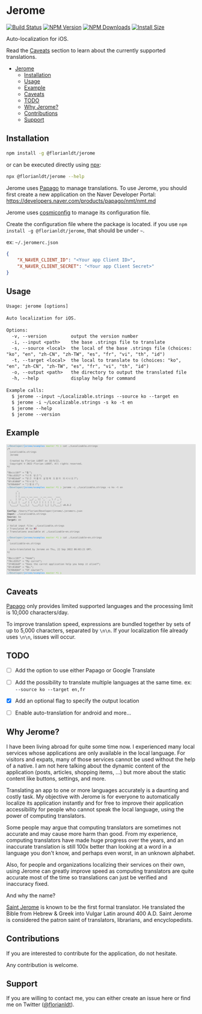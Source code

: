 # Jerome

[![Build Status](https://github.com/florianldt/jerome/workflows/build/badge.svg)](https://github.com/florianldt/jerome/actions?query=workflow%3A%22build%22)
[![NPM Version](http://img.shields.io/npm/v/@florianldt/jerome.svg?style=flat)](https://www.npmjs.org/package/@florianldt/jerome)
[![NPM Downloads](https://img.shields.io/npm/dm/@florianldt/jerome.svg?style=flat)](https://npmcharts.com/compare/@florianldt/jerome?minimal=true)
[![Install Size](https://packagephobia.now.sh/badge?p=@florianldt/jerome)](https://packagephobia.now.sh/result?p=@florianldt/jerome)

Auto-localization for iOS.

Read the [Caveats](#caveats) section to learn about the currently supported translations.

-   [Jerome](#jerome)
    -   [Installation](#installation)
    -   [Usage](#usage)
    -   [Example](#example)
    -   [Caveats](#caveats)
    -   [TODO](#todo)
    -   [Why Jerome?](#why-jerome%3F)
    -   [Contributions](#contributions)
    -   [Support](#support)

## Installation

```sh
npm install -g @florianldt/jerome
```

or can be executed directly using [npx](https://docs.npmjs.com/cli/v8/commands/npx):

```sh
npx @florianldt/jerome --help
```

Jerome uses [Papago](https://papago.naver.com/) to manage translations. To use Jerome, you should first create a new application on the Naver Developer Portal: https://developers.naver.com/products/papago/nmt/nmt.md

Jerome uses [cosmiconfig](https://github.com/davidtheclark/cosmiconfig) to manage its configuration file.

Create the configuration file where the package is located. if you use `npm install -g @florianldt/jerome`, that should be under `~`.

ex: `~/.jeromerc.json`

```json
{
    "X_NAVER_CLIENT_ID": "<Your app Client ID>",
    "X_NAVER_CLIENT_SECRET": "<Your app Client Secret>"
}
```

## Usage

```
Usage: jerome [options]

Auto localization for iOS.

Options:
  -v, --version         output the version number
  -i, --input <path>    the base .strings file to translate
  -s, --source <local>  the local of the base .strings file (choices: "ko", "en", "zh-CN", "zh-TW", "es", "fr", "vi", "th", "id")
  -t, --target <local>  the local to translate to (choices: "ko", "en", "zh-CN", "zh-TW", "es", "fr", "vi", "th", "id")
  -o, --output <path>   the directory to output the translated file
  -h, --help            display help for command

Example calls:
  $ jerome --input ~/Localizable.strings --source ko --target en
  $ jerome -i ~/Localizable.strings -s ko -t en
  $ jerome --help
  $ jerome --version
```

## Example

![Example](https://raw.githubusercontent.com/florianldt/jerome/master/media/example.png)

## Caveats

[Papago](https://papago.naver.com/) only provides limited supported languages and the processing limit is 10,000 characters/day.

To improve translation speed, expressions are bundled together by sets of up to 5,000 characters, separated by `\n\n`. If your localization file already uses `\n\n`, issues will occur.

## TODO

-   [ ] Add the option to use either Papago or Google Translate

-   [ ] Add the possibility to translate multiple languages at the same time. ex: `--source ko --target en,fr`

-   [X] Add an optional flag to specify the output location

-   [ ] Enable auto-translation for android and more... 

## Why Jerome?

I have been living abroad for quite some time now. I experienced many local services whose applications are only available in the local language. For visitors and expats, many of those services cannot be used without the help of a native. I am not here talking about the dynamic content of the application (posts, articles, shopping items, ...) but more about the static content like buttons, settings, and more.

Translating an app to one or more languages accurately is a daunting and costly task. My objective with Jerome is for everyone to automatically localize its application instantly and for free to improve their application accessibility for people who cannot speak the local language, using the power of computing translators.

Some people may argue that computing translators are sometimes not accurate and may cause more harm than good. From my experience, computing translators have made huge progress over the years, and an inaccurate translation is still 100x better than looking at a word in a language you don't know, and perhaps even worst, in an unknown alphabet.

Also, for people and organizations localizing their services on their own, using Jerome can greatly improve speed as computing translators are quite accurate most of the time so translations can just be verified and inaccuracy fixed.

And why the name?

[Saint Jerome](https://en.wikipedia.org/wiki/Jerome) is known to be the first formal translator. He translated the Bible from Hebrew & Greek into Vulgar Latin around 400 A.D. Saint Jerome is considered the patron saint of translators, librarians, and encyclopedists.

## Contributions

If you are interested to contribute for the application, do not hesitate.

Any contribution is welcome.

## Support

If you are willing to contact me, you can either create an issue here or find me on Twitter ([@florianldt](https://twitter.com/florianldt)).
